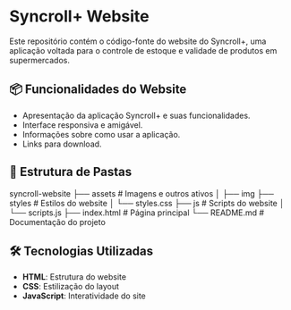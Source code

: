 # Syncroll+ Website

Este repositório contém o código-fonte do website do Syncroll+, uma aplicação voltada para o controle de estoque e validade de produtos em supermercados.

## 📦 Funcionalidades do Website

- Apresentação da aplicação Syncroll+ e suas funcionalidades.
- Interface responsiva e amigável.
- Informações sobre como usar a aplicação.
- Links para download.

## 📁 Estrutura de Pastas
syncroll-website 
├── assets # Imagens e outros ativos 
 │ ├── img 
├── styles # Estilos do website 
 │ └── styles.css 
├── js # Scripts do website 
 │ └── scripts.js 
├── index.html # Página principal 
└── README.md # Documentação do projeto

## 🛠️ Tecnologias Utilizadas

- **HTML**: Estrutura do website
- **CSS**: Estilização do layout
- **JavaScript**: Interatividade do site
